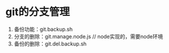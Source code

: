 # git的分支管理
1. 备份功能：git.backup.sh
2. 分支的删除：git.manage.node.js // node实现的，需要node环境
3. 备份的删除：git.del.backup.sh
